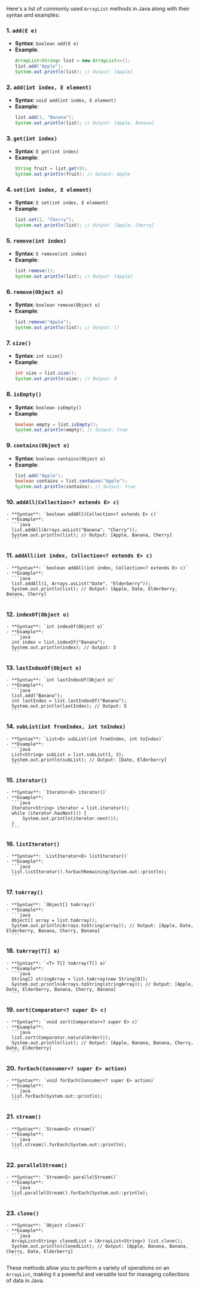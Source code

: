 Here's a list of commonly used `ArrayList` methods in Java along with their syntax and examples:

### 1. **`add(E e)`**
   - **Syntax**: `boolean add(E e)`
   - **Example**:
     ```java
     ArrayList<String> list = new ArrayList<>();
     list.add("Apple");
     System.out.println(list); // Output: [Apple]
     ```

### 2. **`add(int index, E element)`**
   - **Syntax**: `void add(int index, E element)`
   - **Example**:
     ```java
     list.add(1, "Banana");
     System.out.println(list); // Output: [Apple, Banana]
     ```

### 3. **`get(int index)`**
   - **Syntax**: `E get(int index)`
   - **Example**:
     ```java
     String fruit = list.get(0);
     System.out.println(fruit); // Output: Apple
     ```

### 4. **`set(int index, E element)`**
   - **Syntax**: `E set(int index, E element)`
   - **Example**:
     ```java
     list.set(1, "Cherry");
     System.out.println(list); // Output: [Apple, Cherry]
     ```

### 5. **`remove(int index)`**
   - **Syntax**: `E remove(int index)`
   - **Example**:
     ```java
     list.remove(1);
     System.out.println(list); // Output: [Apple]
     ```

### 6. **`remove(Object o)`**
   - **Syntax**: `boolean remove(Object o)`
   - **Example**:
     ```java
     list.remove("Apple");
     System.out.println(list); // Output: []
     ```

### 7. **`size()`**
   - **Syntax**: `int size()`
   - **Example**:
     ```java
     int size = list.size();
     System.out.println(size); // Output: 0
     ```

### 8. **`isEmpty()`**
   - **Syntax**: `boolean isEmpty()`
   - **Example**:
     ```java
     boolean empty = list.isEmpty();
     System.out.println(empty); // Output: true
     ```

### 9. **`contains(Object o)`**
   - **Syntax**: `boolean contains(Object o)`
   - **Example**:
     ```java
     list.add("Apple");
     boolean contains = list.contains("Apple");
     System.out.println(contains); // Output: true
     ```

### 10. **`addAll(Collection<? extends E> c)`**
    - **Syntax**: `boolean addAll(Collection<? extends E> c)`
    - **Example**:
      ```java
      list.addAll(Arrays.asList("Banana", "Cherry"));
      System.out.println(list); // Output: [Apple, Banana, Cherry]
      ```

### 11. **`addAll(int index, Collection<? extends E> c)`**
    - **Syntax**: `boolean addAll(int index, Collection<? extends E> c)`
    - **Example**:
      ```java
      list.addAll(1, Arrays.asList("Date", "Elderberry"));
      System.out.println(list); // Output: [Apple, Date, Elderberry, Banana, Cherry]
      ```

### 12. **`indexOf(Object o)`**
    - **Syntax**: `int indexOf(Object o)`
    - **Example**:
      ```java
      int index = list.indexOf("Banana");
      System.out.println(index); // Output: 3
      ```

### 13. **`lastIndexOf(Object o)`**
    - **Syntax**: `int lastIndexOf(Object o)`
    - **Example**:
      ```java
      list.add("Banana");
      int lastIndex = list.lastIndexOf("Banana");
      System.out.println(lastIndex); // Output: 5
      ```

### 14. **`subList(int fromIndex, int toIndex)`**
    - **Syntax**: `List<E> subList(int fromIndex, int toIndex)`
    - **Example**:
      ```java
      List<String> subList = list.subList(1, 3);
      System.out.println(subList); // Output: [Date, Elderberry]
      ```

### 15. **`iterator()`**
    - **Syntax**: `Iterator<E> iterator()`
    - **Example**:
      ```java
      Iterator<String> iterator = list.iterator();
      while (iterator.hasNext()) {
          System.out.println(iterator.next());
      }
      ```

### 16. **`listIterator()`**
    - **Syntax**: `ListIterator<E> listIterator()`
    - **Example**:
      ```java
      list.listIterator().forEachRemaining(System.out::println);
      ```

### 17. **`toArray()`**
    - **Syntax**: `Object[] toArray()`
    - **Example**:
      ```java
      Object[] array = list.toArray();
      System.out.println(Arrays.toString(array)); // Output: [Apple, Date, Elderberry, Banana, Cherry, Banana]
      ```

### 18. **`toArray(T[] a)`**
    - **Syntax**: `<T> T[] toArray(T[] a)`
    - **Example**:
      ```java
      String[] stringArray = list.toArray(new String[0]);
      System.out.println(Arrays.toString(stringArray)); // Output: [Apple, Date, Elderberry, Banana, Cherry, Banana]
      ```

### 19. **`sort(Comparator<? super E> c)`**
    - **Syntax**: `void sort(Comparator<? super E> c)`
    - **Example**:
      ```java
      list.sort(Comparator.naturalOrder());
      System.out.println(list); // Output: [Apple, Banana, Banana, Cherry, Date, Elderberry]
      ```

### 20. **`forEach(Consumer<? super E> action)`**
    - **Syntax**: `void forEach(Consumer<? super E> action)`
    - **Example**:
      ```java
      list.forEach(System.out::println);
      ```

### 21. **`stream()`**
    - **Syntax**: `Stream<E> stream()`
    - **Example**:
      ```java
      list.stream().forEach(System.out::println);
      ```

### 22. **`parallelStream()`**
    - **Syntax**: `Stream<E> parallelStream()`
    - **Example**:
      ```java
      list.parallelStream().forEach(System.out::println);
      ```

### 23. **`clone()`**
    - **Syntax**: `Object clone()`
    - **Example**:
      ```java
      ArrayList<String> clonedList = (ArrayList<String>) list.clone();
      System.out.println(clonedList); // Output: [Apple, Banana, Banana, Cherry, Date, Elderberry]
      ```

These methods allow you to perform a variety of operations on an `ArrayList`, making it a powerful and versatile tool for managing collections of data in Java.